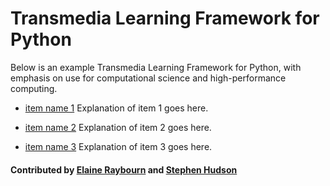 # Transmedia Learning Framework for Python

Below is an example Transmedia Learning Framework for Python, with emphasis on use for computational science and high-performance computing. 

- [item name 1](hyperlink-address-goes-here1)
Explanation of item 1 goes here.

- [item name 2](hyperlink-address-goes-here2)
Explanation of item 2 goes here.

- [item name 3](hyperlink-address-goes-here3)
Explanation of item 3 goes here.

#### Contributed by [Elaine Raybourn](https://github.com/elaineraybourn "Elaine Raybourn") and [Stephen Hudson](https://github.com/shuds13 "Stephen Hudson")

<!---
Publish: yes
Categories: skills, development
Topics: online learning, software engineering
Tags: bssw-article
Level: 2
Prerequisites: defaults
Aggregate: subresource
--->
